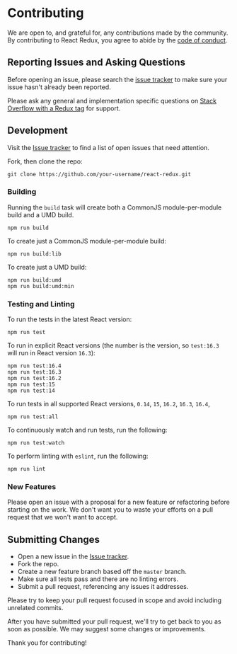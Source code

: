 # Contributing
We are open to, and grateful for, any contributions made by the community.  By contributing to React Redux, you agree to abide by the [code of conduct](https://github.com/reduxjs/react-redux/blob/master/CODE_OF_CONDUCT.md).

## Reporting Issues and Asking Questions
Before opening an issue, please search the [issue tracker](https://github.com/reduxjs/react-redux/issues) to make sure your issue hasn't already been reported.

Please ask any general and implementation specific questions on [Stack Overflow with a Redux tag](http://stackoverflow.com/questions/tagged/redux?sort=votes&pageSize=50) for support.

## Development

Visit the [Issue tracker](https://github.com/reduxjs/react-redux/issues) to find a list of open issues that need attention.

Fork, then clone the repo:
```
git clone https://github.com/your-username/react-redux.git
```

### Building

Running the `build` task will create both a CommonJS module-per-module build and a UMD build.
```
npm run build
```

To create just a CommonJS module-per-module build:
```
npm run build:lib
```

To create just a UMD build:
```
npm run build:umd
npm run build:umd:min
```

### Testing and Linting

To run the tests in the latest React version:
```
npm run test
```

To run in explicit React versions (the number is the version, so `test:16.3` will run in React version `16.3`):
```
npm run test:16.4
npm run test:16.3
npm run test:16.2
npm run test:15
npm run test:14
```

To run tests in all supported React versions, `0.14`, `15`, `16.2`, `16.3`, `16.4`,
```
npm run test:all
``` 

To continuously watch and run tests, run the following:
```
npm run test:watch
```

To perform linting with `eslint`, run the following:
```
npm run lint
```

### New Features

Please open an issue with a proposal for a new feature or refactoring before starting on the work. We don't want you to waste your efforts on a pull request that we won't want to accept.

## Submitting Changes

* Open a new issue in the [Issue tracker](https://github.com/reduxjs/react-redux/issues).
* Fork the repo.
* Create a new feature branch based off the `master` branch.
* Make sure all tests pass and there are no linting errors.
* Submit a pull request, referencing any issues it addresses.

Please try to keep your pull request focused in scope and avoid including unrelated commits.

After you have submitted your pull request, we'll try to get back to you as soon as possible. We may suggest some changes or improvements.

Thank you for contributing!

